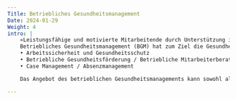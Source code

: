 ```yaml
---
Title: Betriebliches Gesundheitsmanagement
Date: 2024-01-29
Weight: 4
intro: |
    «Leistungsfähige und motivierte Mitarbeitende durch Unterstützung in beruflichen, gesundheitlichen, finanziellen und persönlichen Fragen»
    Betriebliches Gesundheitsmanagement (BGM) hat zum Ziel die Gesundheit, die Motivation sowie die Leistungsfähigkeit der Mitarbeitenden zu erhalten und zu fördern. Der Fokus liegt im systematischen Einbezug der Gesundheitsperspektive in betrieblichen Strukturen, Abläufen und Entscheidungsprozessen. Dabei setzt BGM auf die folgenden drei wichtigsten Bestandteile:
    • Arbeitssicherheit und Gesundheitsschutz
    • Betriebliche Gesundheitsförderung / Betriebliche Mitarbeiterberatung
    • Case Management / Absenzmanagement

    Das Angebot des betrieblichen Gesundheitsmanagements kann sowohl als generelles Mandat (pauschal), als auch als Einzelmandat (fallbezogen) beansprucht werden.

---
```


